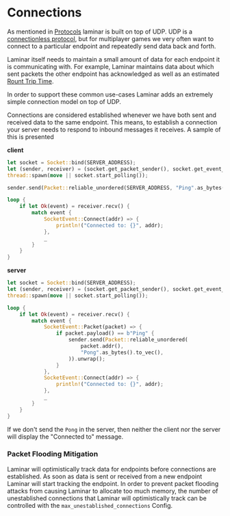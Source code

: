 # Connections

As mentioned in [Protocols](protocols.md) laminar is built on top of UDP. UDP is a [connectionless protocol](https://en.wikipedia.org/wiki/Connectionless_communication), but for multiplayer games we very often want to connect to a particular endpoint and repeatedly send data back and forth.

Laminar itself needs to maintain a small amount of data for each endpoint it is communicating with. For example, Laminar maintains data about which sent packets the other endpoint has acknowledged as well as an estimated [Rount Trip Time](congestion_avoidence/rtt.md).

In order to support these common use-cases Laminar adds an extremely simple connection model on top of UDP.

Connections are considered established whenever we have both sent and received data to the same endpoint. This means, to establish a connection your server needs to respond to inbound messages it receives. A sample of this is presented

**client**

```rust
let socket = Socket::bind(SERVER_ADDRESS);
let (sender, receiver) = (socket.get_packet_sender(), socket.get_event_receiver());
thread::spawn(move || socket.start_polling());

sender.send(Packet::reliable_unordered(SERVER_ADDRESS, "Ping".as_bytes().to_vec()));

loop {
    if let Ok(event) = receiver.recv() {
        match event {
            SocketEvent::Connect(addr) => {
                println!("Connected to: {}", addr);
            },
            _
        }
    }
}
```

**server**

```rust
let socket = Socket::bind(SERVER_ADDRESS);
let (sender, receiver) = (socket.get_packet_sender(), socket.get_event_receiver());
thread::spawn(move || socket.start_polling());

loop {
    if let Ok(event) = receiver.recv() {
        match event {
            SocketEvent::Packet(packet) => {
                if packet.payload() == b"Ping" {
                    sender.send(Packet::reliable_unordered(
                        packet.addr(),
                        "Pong".as_bytes().to_vec(),
                    )).unwrap();
                }
            },
            SocketEvent::Connect(addr) => {
                println!("Connected to: {}", addr);
            },
            _
        }
    }
}
```

If we don't send the `Pong` in the server, then neither the client nor the server will display the "Connected to" message.

### Packet Flooding Mitigation

Laminar will optimistically track data for endpoints before connections are established. As soon as data is sent or received from a new endpoint Laminar will start tracking the endpoint. In order to prevent packet flooding attacks from causing Laminar to allocate too much memory, the number of unestablished connections that Laminar will optimistically track can be controlled with the `max_unestablished_connections` Config.
